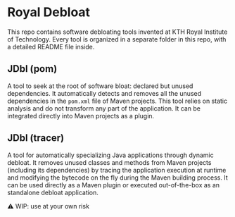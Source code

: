 # Royal Debloat

This repo contains software debloating tools invented at KTH Royal Institute of Technology. Every tool is organized in a separate folder in this repo, with a detailed README file inside.

## JDbl (pom)

A tool to seek at the root of software bloat: declared but unused dependencies. It automatically detects and removes all the unused dependencies in the `pom.xml` file of Maven projects. This tool relies on static analysis and do not transform any part of the application. It can be integrated directly into Maven projects as a plugin.


## JDbl (tracer)

A tool for automatically specializing Java applications through dynamic debloat. It removes unused classes and methods from Maven projects (including its dependencies) by tracing the application execution at runtime and modifying the bytecode on the fly during the Maven building process. It can be used directly as a Maven plugin or executed out-of-the-box as an standalone debloat application.

:warning: WIP: use at your own risk







